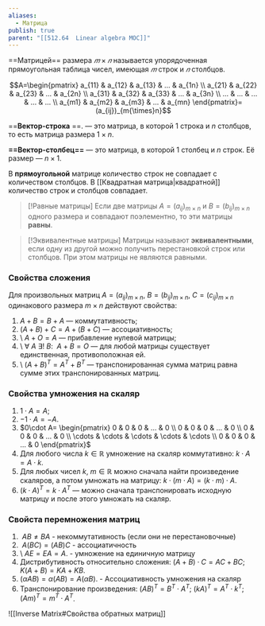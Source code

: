 ```yaml
---
aliases:
  - Матрица
publish: true
parent: "[[512.64  Linear algebra MOC]]"
---
```

==Матрицей== размера $𝑚 × 𝑛$ называется упорядоченная прямоугольная таблица чисел, имеющая $𝑚$ строк и $𝑛$ столбцов.

$$A=\begin{pmatrix} a_{11} & a_{12} & a_{13} & ... & a_{1n} \\ a_{21} & a_{22} & a_{23} & ... & a_{2n} \\ a_{31} & a_{32} & a_{33} & ... & a_{3n} \\ ... & ... & ... & ... & ... \\ a_{m1} & a_{m2} & a_{m3} & ... & a_{mn} \end{pmatrix}=(a_{ij})_{m{\times}n}$$


==**Вектор-строка** ==. — это матрица, в которой $1$ строка и $n$ столбцов, то есть матрица размера $1{\times}n$.

**==Вектор-столбец==** — это матрица, в которой $1$ столбец и $n$ строк. Её размер — $n{\times}1$.

В **прямоугольной** матрице количество строк не совпадает с количеством столбцов. 
В [[Квадратная матрица|квадратной]]  количество строк и столбцов совпадает. 



> [!Равные матрицы]
> Если две матрицы $A=(a_{ij})_{m{\times}n}$ и $B=(b_{ij})_{m{\times}n}$ одного размера и совпадают поэлементно, то эти матрицы **равны**.

> [!Эквивалентные матрицы]
> Матрицы называют **эквивалентными**, если одну из другой можно получить перестановкой строк или столбцов. При этом матрицы не являются равными.



### **Свойства сложения**
Для произвольных матриц $A=(a_{ij})_{m{\times}n}{,}\ B=(b_{ij})_{m{\times}n}{,}\ C=(c_{ij})_{m{\times}n}$ одинакового размера $m{\times}n$ действуют свойства:
1) $A+B=B+A$  — коммутативность;
2) $(A+B)+ C=A+ (B+C)$  — ассоциативность;
3) \ $A+O=A$ — прибавление нулевой матрицы;
4) \ $\forall\ A\ \exists!\ B{:}\ \ A+B=O$ — для любой матрицы существует единственная, противоположная ей.
5) \ $(A+B)^{T}=A^{T}+B^{T}$ — транспонированная сумма матриц равна сумме этих транспонированных матриц.

### Свойства умножения на скаляр
1) $1\cdot A=A$; 
2) $-1\cdot A=-A$.
3) $0\cdot A= \begin{pmatrix} 0 & 0 & 0 & … & 0 \\ 0 & 0 & 0 & … & 0 \\ 0 & 0 & 0 & … & 0 \\ \cdots & \cdots & \cdots & \cdots & \cdots \\ 0 & 0 & 0 & … & 0 \end{pmatrix}$
4) Для любого числа $k\in\mathbb{R}$ умножение на скаляр коммутативно: $k\cdot A=A\cdot k$.
5) Для любых чисел $k{,}\ m\in \mathbb{R}$ можно сначала найти произведение скаляров, а потом умножать на матрицу: $k\cdot(m\cdot A)=(k\cdot m)\cdot A$.
6) $(k\cdot A)^{T}=k\cdot A^{T}$ — можно сначала транспонировать исходную матрицу и после этого умножать на скаляр.

### Свойста перемножения матриц
1) $\ AB\neq BA$ - некоммутативность (если они не перестановочные)
2) $\ A(BC)=(AB)C$  - ассоциатичность
3) \ $AE=EA=A$. - умножение на единичную матрицу
4) Дистрибутивность относительно сложения:
		$(A+B)\cdot C= AC+BC$;
		$K(A+B)=KA+KB$.
5) $(\alpha A B)=\alpha(AB)=A(\alpha B)$. - Ассоциативность умножения на скаляр
6) Транспонирование произведения:
		$(AB)^T=B^T\cdot A^T$;
		$(kA)^T=A^T\cdot k ^T$;
		$(Am)^T=m^T\cdot A^T$.

![[Inverse Matrix#Свойства обратных матриц]]

